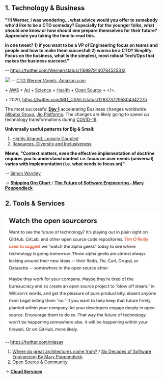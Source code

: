 ## 1. Technology & Business

**"Hi Werner, I was wondering... what advice would you offer to somebody who'd like to be a CTO someday? Especially for the younger folks, what should one know or how should one prepare themselves for their future? Appreciate you taking the time to read this.**

**in one tweet? 1) if you want to be a VP of Engineering focus on teams and people and how to make them succesfull 2) wanna be a CTO? Simplify.  Focus on the business, what is the simplest, most robust Tech/Ops that makes the business succeed."**

-- https://twitter.com/Werner/status/1169979140784525312

![](images/Werner.png)
-- [CTO Werner Vogels, Amazon.com](https://queue.acm.org/detail.cfm?id=1142065)

\+ [AWS](https://aws.amazon.com/) + [Ad](https://advertising.amazon.com/) + [Science](https://www.amazon.science/) + [Health](https://amazon.care/) + [Open Source](https://amzn.github.io/) + </>. 

\+ 2020, https://twitter.com/MIT_CSAIL/status/1283737295804342275 

The most successful [**Day 1**](https://www.sec.gov/Archives/edgar/data/1018724/000119312517120198/d373368dex991.htm) accelerating Business changes worldwide [Alibaba Group](https://en.wikipedia.org/wiki/Alibaba_Group), [Jio Platforms](https://en.wikipedia.org/wiki/Jio_Platforms). The changes are likely going to speed up technology transformations during [COVID-19](https://en.wikipedia.org/wiki/Coronavirus_disease_2019).

**Universally useful patterns for Big & Small:**
1. [Highly Aligned, Loosely Coupled](https://jobs.netflix.com/culture)
2. [Resources, Diversity and Inclusiveness](https://github.com/jamiehannaford/diversity)

**Meme, "Context matters, even the effective implementation of doctrine requires you to understand context i.e. focus on user needs (universal) varies with implementation (i.e. what needs to focus on)"** 

-- [Simon Wardley](https://twitter.com/swardley)

-> [**Shipping Org Chart**](https://lightstep.com/blog/the-only-good-reason-to-adopt-microservices/) / [**The Future of Software Engineering - Mary Poppendieck**](https://www.youtube.com/watch?v=6K4ljFZWgW8)

## 2. Tools & Services
![](images/open%20source.jpeg)

-- https://twitter.com/mjasay

1. [Where do great architectures come from?](https://www.oreilly.com/radar/where-do-great-architectures-come-from/) / [Six Decades of Software Engineering By Mary Poppendieck](https://www.meetup.com/DevOps-Lisbon/events/271172214/)
2. [Open Source & Community](https://www.youtube.com/watch?v=jiaLsxjBeOQ)

-> [**Cloud Services**](Patterns/Stuff.md)
